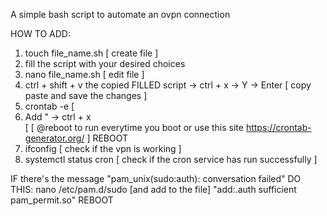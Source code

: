 A simple bash script to automate an ovpn connection

HOW TO ADD: 

1. touch file_name.sh [ create file ]
2. fill the script with your desired choices
3. nano file_name.sh [ edit file ]
4. ctrl + shift + v the copied FILLED script -> ctrl + x -> Y -> Enter [ copy paste and save the changes ]
5. crontab -e [ 
6. Add "<options> <path> -> ctrl + x    
[  [ @reboot to run everytime you boot or use this site https://crontab-generator.org/ ]
REBOOT
7. ifconfig [ check if the vpn is working ]
8. systemctl status cron [ check if the cron service has run successfully ]

IF there's the message "pam_unix(sudo:auth): conversation failed" DO THIS:
nano /etc/pam.d/sudo [and add to the file] "add:.auth       sufficient   pam_permit.so"
REBOOT

